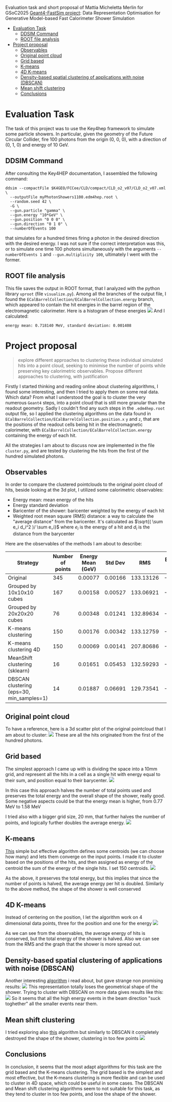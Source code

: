 Evaluation task and short proposal of Mattia Micheletta Merlin for GSoC2025 [Geant4-FastSim project](https://hepsoftwarefoundation.org/gsoc/2025/proposal_Geant4-fastsim_representation.html): Data Representation Optimisation for Generative Model-based Fast Calorimeter Shower Simulation

- [Evaluation Task](#evaluation-task)
  - [DDSIM Command](#ddsim-command)
  - [ROOT file analysis](#root-file-analysis)
- [Project proposal](#project-proposal)
  - [Observables](#observables)
  - [Original point cloud](#original-point-cloud)
  - [Grid based](#grid-based)
  - [K-means](#k-means)
  - [4D K-means](#4d-k-means)
  - [Density-based spatial clustering of applications with noise (DBSCAN)](#density-based-spatial-clustering-of-applications-with-noise-dbscan)
  - [Mean shift clustering](#mean-shift-clustering)
  - [Conclusions](#conclusions)

# Evaluation Task
The task of this project was to use the Key4hep framework to simulate some particle showers. In particular, given the geometry of the Future Circular Collider, fire 100 photons from the origin (0, 0, 0), with a direction of (0, 1, 0) and energy of 10 GeV.

## DDSIM Command
After consulting the Key4HEP documentation, I assembled the following command:
```
ddsim --compactFile $K4GEO/FCCee/CLD/compact/CLD_o2_v07/CLD_o2_v07.xml \
  --outputFile myPhotonShowers1100.edm4hep.root \
  --random.seed 42 \
  -G \
  --gun.particle "gamma" \
  --gun.energy "10*GeV" \
  --gun.position "0 0 0" \
  --gun.direction "0 1 0" \
  --numberOfEvents 100
```
that simulates for a hundred times firing a photon in the desired direction with the desired energy. I was not sure if the correct interpretation was this, or to simulate one time 100 photons simultaneously with the arguments `--numberOfEvents 1` and `--gun.multiplicity 100`, ultimately I went with the former.

## ROOT file analysis
This file saves the output in ROOT format, that I analyzed with the python library `uproot` (file `visualize.py`). Among all the branches of the output file, I found the `ECalBarrelCollection/ECalBarrelCollection.energy` branch, which appeared to contain the hit energies in the barrel region of the electromagnetic calorimeter. Here is a histogram of these energies
![](ecal_hit_distribution.png)
And I calculated:
```
energy mean: 0.718140 MeV, standard deviation: 0.001408
```

# Project proposal
> explore different approaches to clustering these individual simulated hits into a point cloud, seeking to minimise the number of points while preserving key calorimetric observables.
> Propose different approaches to clustering, with justification

Firstly I started thinking and reading online about clustering algorithms, I found some interesting, and then I tried to apply them on some real data. Which data? From what I understood the goal is to cluster the very numerous `Geant4` steps, into a point cloud that is still more granular than the readout geometry. Sadly I couldn't find any such steps in the `.edm4hep.root` output file, so I applied the clustering algorithms on the data found in `ECalBarrelCollection/ECalBarrelCollection.position.x` `y` and `z`, that are the positions of the readout cells being hit in the electromagnetic calorimeter, with `ECalBarrelCollection/ECalBarrelCollection.energy` containing the energy of each hit.

All the strategies I am about to discuss now are implemented in the file `cluster.py`, and are tested by clustering the hits from the first of the hundred simulated photons.

## Observables
In order to compare the clustered pointclouds to the original point cloud of hits, beside looking at the 3d plot, I utilized some calorimetric observables:
- Energy mean: mean energy of the hits
- Energy standard deviation
- Baricenter of the shower: baricenter weighted by the energy of each hit
- Weighted root mean square (RMS) distance: a way to calculate the "average distance" from the baricenter. It's calculated as $\sqrt{( \sum e_i d_i^2 )/ \sum e_i}$ where $e_i$ is the energy of a hit and $d_i$ is the distance from the barycenter

Here are the observables of the methods I am about to describe:

|Strategy         | Number of points | Energy Mean (GeV) |    Std Dev |        RMS |    Baricenter X |    Baricenter Y |    Baricenter Z |         Total Energy
|-|-|-|-|-|-|-|-|-|
|Original                       |    345 |           0.00077 |    0.00166 |  133.13126 |       -0.257999 |     2243.794189 |       -0.401835 |         0.2642005865|
|Grouped by 10x10x10 cubes      |    167 |           0.00158 |    0.00527 |  133.06921 |       -0.193847 |     2243.912598 |       -0.171198 |         0.2642005846|
|Grouped by 20x20x20 cubes      |     76 |           0.00348 |    0.01241 |  132.89634 |       -0.026343 |     2244.037598 |       -0.683550 |         0.2642005820|
|K-means clustering             |    150 |           0.00176 |    0.00342 |  133.12759 |       -0.146462 |     2243.828717 |       -0.058967 |         0.2642005865|
|K-means clustering 4D          |    150 |           0.00069 |    0.00141 |  207.80686 |       -1.199857 |     2239.840010 |       -0.128956 |         0.1040864785|
|MeanShift clustering (sklearn) |     16 |           0.01651 |    0.05453 |  132.59293 |       -3.513592 |     2245.787412 |        1.048856 |         0.2642005865|
|DBSCAN clustering (eps=30, min_samples=1) |     14 |           0.01887 |    0.06691 |  129.73541 |       -1.123806 |     2258.188721 |       -1.037853 |         0.2642005889|

## Original point cloud
To have a reference, here is a 3d scatter plot of the original pointcloud that I am about to cluster:
![](original.png)
These are all the hits originated from the first of the hundred photons.

## Grid based
The simplest approach I came up with is dividing the space into a 10mm grid, and represent all the hits in a cell as a single hit with energy equal to their sum, and position equal to their barycenter.
![](grid.png)

In this case this approach halves the number of total points used and preserves the total energy and the overall shape of the shower, really good. Some negative aspects could be that the energy mean is higher, from 0.77 MeV to 1.58 MeV

I tried also with a bigger grid size, 20 mm, that further halves the number of points, and logically further doubles the average energy.
![](grid20.png)

## K-means
[This](https://en.wikipedia.org/wiki/K-means_clustering) simple but effective algorithm defines some centroids (we can choose how many) and lets them converge on the input points. I made it to cluster based on the positions of the hits, and then assigned as energy of the centroid the sum of the energy of the single hits. I set 150 centroids.
![](kmeans.png)

As the above, it preserves the total energy, but this implies that since the number of points is halved, the average energy per hit is doubled. Similarly to the above method, the shape of the shower is well conserved

## 4D K-means
Instead of centering on the position, I let the algorithm work on 4 dimensional data points, three for the position and one for the energy
![](kmeans4d.png)

As we can see from the observables, the average energy of hits is conserved, but the total energy of the shower is halved. Also we can see from the RMS and the graph that the shower is more spread out.

## Density-based spatial clustering of applications with noise (DBSCAN)
Another interesting [algorithm](https://en.wikipedia.org/wiki/DBSCAN) i read about, but gave strange non promising results:
![](dbscan.png)
This representation totally loses the geometrical shape of the shower. Trying to cluster with DBSCAN on more data gives results like this:
![](dbscan_more.png)
So it seems that all the high energy events in the beam direction "suck toghether" all the smaller events near them.

## Mean shift clustering
I tried exploring also [this](https://en.wikipedia.org/wiki/Mean_shift#Clustering) algorithm but similarly to DBSCAN it completely destroyed the shape of the shower, clustering in too few points
![](mean_shift.png)

## Conclusions
In conclusion, it seems that the most adapt algorithms for this task are the grid based and the K-means clustering. The grid based is the simplest and most effective, but the K-means clustering is more flexible and can be used to cluster in 4D space, which could be useful in some cases. The DBSCAN and Mean shift clustering algorithms seem to not suitable for this task, as they tend to cluster in too few points, and lose the shape of the shower.